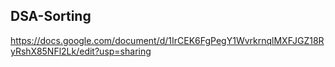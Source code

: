 ## DSA-Sorting

https://docs.google.com/document/d/1IrCEK6FgPegY1WvrkrnqlMXFJGZ18RyRshX85NFl2Lk/edit?usp=sharing